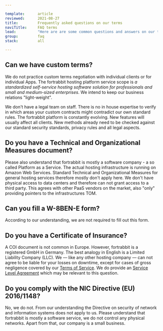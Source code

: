 ```yaml
---

template:      article
reviewed:      2021-08-27
title:         Frequently asked questions on our terms
naviTitle:     FAQ terms
lead:          "Here are are some common questions and answers on our terms of service."
group:         faq
stack:         all

---
```


## Can we have custom terms?

We do not practice custom terms negotiation with individual clients or for individual Apps. The fortrabbit hosting platform service scope is _a standardized self-service hosting software solution for professionals and small and medium-sized enterprises_. We intend to keep our business relations "light-weight".

We don't have a legal team on staff. There is no in house expertise to verify in which areas your custom contracts might contradict our own standard rules. The fortrabbit platform is constantly evolving. New features will usually affect all clients. New methods already need to be checked against our standard security standards, privacy rules and all legal aspects.

## Do you have a Technical and Organizational Measures document?

Please also understand that fortrabbit is mostly a software company - a so called Platform as a Service. The actual hosting infrastructure is running on Amazon Web Services. Standard Technical and Organizational Measures for general hosting services therefore mostly don't apply here. We don't have physical access to data centers and therefore can not grant access to a third party. This agrees with other PaaS vendors on the market, also "only" providing pointers to the infrastructures TOM.

## Can you fill a W-8BEN-E form?

According to our understanding, we are not required to fill out this form.

## Do you have a Certificate of Insurance?

A COI document is not common in Europe. However, fortrabbit is a registered GmbH in Germany. The best analogy in English is a Limited Liability Company (LLC).  We — like any other hosting company — can not agree to be liable for your losses on downtime, except for cases of gross negligence covered by our [Terms of Service](https://www.fortrabbit.com/terms). We do provide an [Service Level Agreement](https://www.fortrabbit.com/uptime) which may be relevant to this question.

## Do you comply with the NIC Directive (EU) 2016/1148?

No, we do not. From our understanding the Directive on security of network and information systems does not apply to us. Please understand that fortrabbit is mostly a software service, we do not control any physical networks. Apart from that, our company is a small business.
